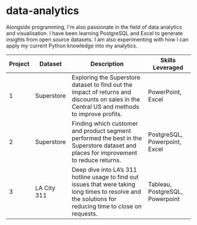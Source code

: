# data-analytics

Alongside programming, I'm also passionate in the field of data analytics and visualisation. I have been learning PostgreSQL and Excel to generate insights from open source datasets. I am also experimenting with how I can apply my current Python knowledge into my analytics.

| Project | Dataset     | Description                                                                                                                                               | Skills Leveraged                |
| ------- | ----------- | --------------------------------------------------------------------------------------------------------------------------------------------------------- | ------------------------------- |
| 1       | Superstore  | Exploring the Superstore dataset to find out the impact of returns and discounts on sales in the Central US and methods to improve profits.               | PowerPoint, Excel               |
| 2       | Superstore  | Finding which customer and product segment performed the best in the Superstore dataset and places for improvement to reduce returns.                     | PostgreSQL, Powerpoint, Excel   |
| 3       | LA City 311 | Deep dive into LA’s 311 hotline usage to find out issues that were taking long times to resolve and the solutions for reducing time to close on requests. | Tableau, PostgreSQL, Powerpoint |
